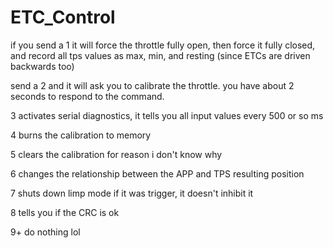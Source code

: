 # ETC_Control

if you send a 1 it will force the throttle fully open, then force it fully closed, and record all tps values as max, min, and resting (since ETCs are driven backwards too)

send a 2 and it will ask you to calibrate the throttle. you have about 2 seconds to respond to the command.

3 activates serial diagnostics, it tells you all input values every 500 or so ms

4 burns the calibration to memory

5 clears the calibration for reason i don't know why

6 changes the relationship between the APP and TPS resulting position

7 shuts down limp mode if it was trigger, it doesn't inhibit it

8 tells you if the CRC is ok

9+ do nothing lol
